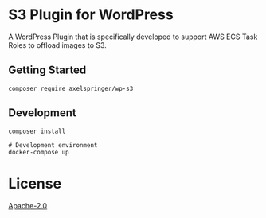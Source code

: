 # S3 Plugin for WordPress

A WordPress Plugin that is specifically developed to support AWS ECS Task Roles to offload images to S3.

## Getting Started

```
composer require axelspringer/wp-s3
```

## Development

```
composer install
```

```
# Development environment
docker-compose up
```

# License
[Apache-2.0](/LICENSE)